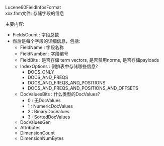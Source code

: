Lucene60FieldInfosFormat  
xxx.fnm文件: 存储字段的信息  

主要内容: 
- FieldsCount : 字段总数
- 然后是每个字段的详细信息，包括: 
    - FieldName : 字段名称
    - FieldNumber : 字段编号 
    - FieldBits : 是否存储 term vectors, 是否禁用norms, 是否存储payloads
    - IndexOptions : 倒排表中存储哪些信息? 
        - DOCS_ONLY  
        - DOCS_AND_FREQS 
        - DOCS_AND_FREQS_AND_POSITIONS 
        - DOCS_AND_FREQS_AND_POSITIONS_AND_OFFSETS
    - DocValuesBits : 什么类型的DocValues? 
        - 0 : 无DocValues
        - 1 : NumericDocValues
        - 2 : BinaryDocValues
        - 3 : SortedDocValues 
    - DocValuesGen
    - Attributes
    - DimensionCount
    - DimensionNumBytes